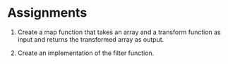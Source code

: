 # Assignments

1. Create a map function that takes an array and a transform function as input and returns the transformed array as output.

2. Create an implementation of the filter function.

